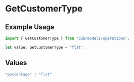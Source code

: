 # GetCustomerType

## Example Usage

```typescript
import { GetCustomerType } from "dub/models/operations";

let value: GetCustomerType = "flat";
```

## Values

```typescript
"percentage" | "flat"
```